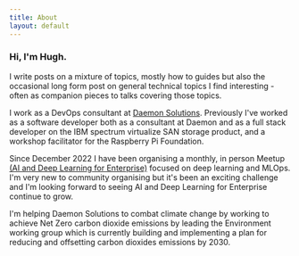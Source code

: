 ```yaml
---
title: About
layout: default
---
```


### Hi, I'm Hugh.

I write posts on a mixture of topics, mostly how to guides but also the occasional long form post on general technical topics I find interesting - often as companion pieces to talks covering those topics.

I work as a DevOps consultant at [Daemon Solutions](dae.mn). Previously I've worked as a software developer both as a consultant at Daemon and as a full stack developer on the IBM spectrum virtualize SAN storage product, and a workshop facilitator for the Raspberry Pi Foundation. 

Since December 2022 I have been organising a monthly, in person Meetup [(AI and Deep Learning for Enterprise)](https://www.meetup.com/enterprise-deep-learning-ai-uk) focused on deep learning and MLOps. I'm very new to community organising but it's been an exciting challenge and I'm looking forward to seeing AI and Deep Learning for Enterprise continue to grow.

I'm helping Daemon Solutions to combat climate change by working to achieve Net Zero carbon dioxide emissions by leading the Environment working group which is currently building and implementing a plan for reducing and offsetting carbon dioxides emissions by 2030.
